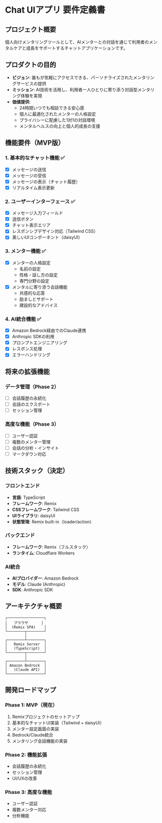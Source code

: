 # Chat UIアプリ 要件定義書

## プロジェクト概要
個人向けメンタリングツールとして、AIメンターとの対話を通じて利用者のメンタルケアと成長をサポートするチャットアプリケーションです。

## プロダクトの目的
- **ビジョン**: 誰もが気軽にアクセスできる、パーソナライズされたメンタリングサービスの提供
- **ミッション**: AI技術を活用し、利用者一人ひとりに寄り添う対話型メンタリング体験を実現
- **価値提供**:
  - 24時間いつでも相談できる安心感
  - 個人に最適化されたメンターの人格設定
  - プライバシーに配慮した1対1の対話環境
  - メンタルヘルスの向上と個人的成長の支援

## 機能要件（MVP版）

### 1. 基本的なチャット機能 ✅
- [x] メッセージの送信
- [x] メッセージの受信
- [x] メッセージの表示（チャット履歴）
- [x] リアルタイム表示更新

### 2. ユーザーインターフェース ✅
- [x] メッセージ入力フィールド
- [x] 送信ボタン
- [x] チャット表示エリア
- [x] レスポンシブデザイン対応（Tailwind CSS）
- [x] 美しいUIコンポーネント（daisyUI）

### 3. メンター機能 ✅
- [x] メンターの人格設定
  - 名前の設定
  - 性格・話し方の設定
  - 専門分野の設定
- [x] メンタルに寄り添う会話機能
  - 共感的な応答
  - 励ましとサポート
  - 建設的なアドバイス

### 4. AI統合機能 ✅
- [x] Amazon Bedrock経由でのClaude連携
- [x] Anthropic SDKの利用
- [x] プロンプトエンジニアリング
- [x] レスポンス処理
- [x] エラーハンドリング

## 将来の拡張機能

### データ管理（Phase 2）
- [ ] 会話履歴の永続化
- [ ] 会話のエクスポート
- [ ] セッション管理

### 高度な機能（Phase 3）
- [ ] ユーザー認証
- [ ] 複数のメンター管理
- [ ] 会話の分析・インサイト
- [ ] マークダウン対応

## 技術スタック（決定）

### フロントエンド
- **言語**: TypeScript
- **フレームワーク**: Remix
- **CSSフレームワーク**: Tailwind CSS
- **UIライブラリ**: daisyUI
- **状態管理**: Remix built-in（loader/action）

### バックエンド
- **フレームワーク**: Remix（フルスタック）
- **ランタイム**: Cloudflare Workers

### AI統合
- **AIプロバイダー**: Amazon Bedrock
- **モデル**: Claude (Anthropic)
- **SDK**: Anthropic SDK

## アーキテクチャ概要

```
┌─────────────────┐
│   ブラウザ      │
│  (Remix SPA)    │
└────────┬────────┘
         │
┌────────┴────────┐
│   Remix Server  │
│   (TypeScript)  │
└────────┬────────┘
         │
┌────────┴────────┐
│ Amazon Bedrock  │
│   (Claude API)  │
└─────────────────┘
```

## 開発ロードマップ

### Phase 1: MVP（現在）
1. Remixプロジェクトのセットアップ
2. 基本的なチャットUI実装（Tailwind + daisyUI）
3. メンター設定画面の実装
4. Bedrock/Claude統合
5. メンタリング会話機能の実装

### Phase 2: 機能拡張
- 会話履歴の永続化
- セッション管理
- UI/UXの改善

### Phase 3: 高度な機能
- ユーザー認証
- 複数メンター対応
- 分析機能